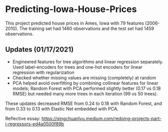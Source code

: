 # Predicting-Iowa-House-Prices
This project predicted house prices in Ames, Iowa with 79 features (2006-2010). The training set had 1460 observations and the test set had 1459 observations.
## Updates (01/17/2021)
* Engineered features for tree algorithms and linear regression separately. Used label-encoders for trees and one-hot encoders for linear regression with regularization
* Checked whether missing values are missing (completely) at random
* PCA helped avoid overfitting by combining collinear features for linear models; Random Forest with PCA performed slightly better (0.17 vs 0.18 RMSE) but needed many more trees in each iteration (99 vs 50 trees).

These updates decreased RMSE from 0.24 to 0.18 with Random Forest, and from 0.33 to 0.13 with Elastic Net embedded with PCA.

Reflective essay: https://qingchuanlyu.medium.com/redoing-projects-part-i-regressors-ed4a0500f89b
